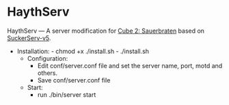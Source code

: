 HaythServ
========
HaythServ — A server modification for <a href="http://sauerbraten.org">Cube 2: Sauerbraten</a> based on <a href="https://code.google.com/p/suckerserv/">SuckerServ-v5</a>.

  - Installation:
		- chmod +x ./install.sh
		- ./install.sh
	- Configuration:
		- Edit conf/server.conf file and set the server name, port, motd and others.
		- Save conf/server.conf file
	- Start:
		- run ./bin/server start
